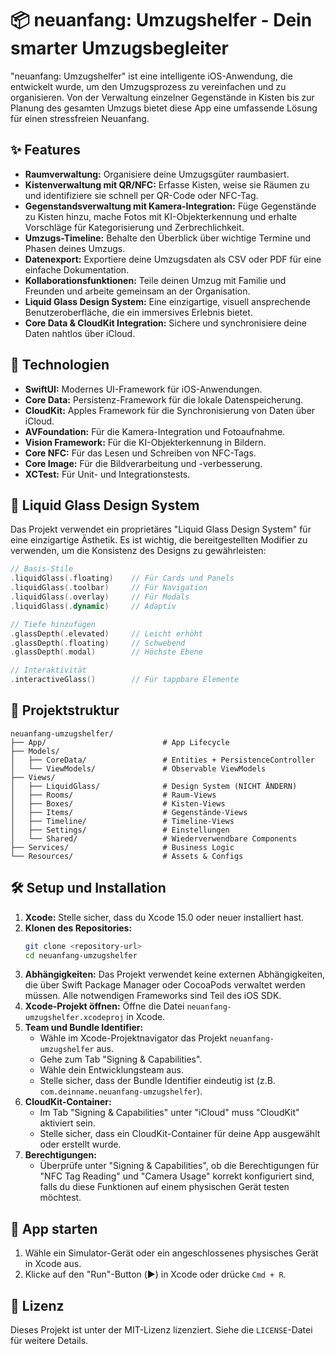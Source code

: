 # 📦 neuanfang: Umzugshelfer - Dein smarter Umzugsbegleiter

"neuanfang: Umzugshelfer" ist eine intelligente iOS-Anwendung, die entwickelt wurde, um den Umzugsprozess zu vereinfachen und zu organisieren. Von der Verwaltung einzelner Gegenstände in Kisten bis zur Planung des gesamten Umzugs bietet diese App eine umfassende Lösung für einen stressfreien Neuanfang.

## ✨ Features

*   **Raumverwaltung:** Organisiere deine Umzugsgüter raumbasiert.
*   **Kistenverwaltung mit QR/NFC:** Erfasse Kisten, weise sie Räumen zu und identifiziere sie schnell per QR-Code oder NFC-Tag.
*   **Gegenstandsverwaltung mit Kamera-Integration:** Füge Gegenstände zu Kisten hinzu, mache Fotos mit KI-Objekterkennung und erhalte Vorschläge für Kategorisierung und Zerbrechlichkeit.
*   **Umzugs-Timeline:** Behalte den Überblick über wichtige Termine und Phasen deines Umzugs.
*   **Datenexport:** Exportiere deine Umzugsdaten als CSV oder PDF für eine einfache Dokumentation.
*   **Kollaborationsfunktionen:** Teile deinen Umzug mit Familie und Freunden und arbeite gemeinsam an der Organisation.
*   **Liquid Glass Design System:** Eine einzigartige, visuell ansprechende Benutzeroberfläche, die ein immersives Erlebnis bietet.
*   **Core Data & CloudKit Integration:** Sichere und synchronisiere deine Daten nahtlos über iCloud.

## 🚀 Technologien

*   **SwiftUI:** Modernes UI-Framework für iOS-Anwendungen.
*   **Core Data:** Persistenz-Framework für die lokale Datenspeicherung.
*   **CloudKit:** Apples Framework für die Synchronisierung von Daten über iCloud.
*   **AVFoundation:** Für die Kamera-Integration und Fotoaufnahme.
*   **Vision Framework:** Für die KI-Objekterkennung in Bildern.
*   **Core NFC:** Für das Lesen und Schreiben von NFC-Tags.
*   **Core Image:** Für die Bildverarbeitung und -verbesserung.
*   **XCTest:** Für Unit- und Integrationstests.

## 🎨 Liquid Glass Design System

Das Projekt verwendet ein proprietäres "Liquid Glass Design System" für eine einzigartige Ästhetik. Es ist wichtig, die bereitgestellten Modifier zu verwenden, um die Konsistenz des Designs zu gewährleisten:

```swift
// Basis-Stile
.liquidGlass(.floating)    // Für Cards und Panels
.liquidGlass(.toolbar)     // Für Navigation
.liquidGlass(.overlay)     // Für Modals
.liquidGlass(.dynamic)     // Adaptiv

// Tiefe hinzufügen
.glassDepth(.elevated)     // Leicht erhöht
.glassDepth(.floating)     // Schwebend
.glassDepth(.modal)        // Höchste Ebene

// Interaktivität
.interactiveGlass()        // Für tappbare Elemente
```

## 📁 Projektstruktur

```
neuanfang-umzugshelfer/
├── App/                          # App Lifecycle
├── Models/
│   ├── CoreData/                 # Entities + PersistenceController
│   └── ViewModels/               # Observable ViewModels
├── Views/
│   ├── LiquidGlass/              # Design System (NICHT ÄNDERN)
│   ├── Rooms/                    # Raum-Views
│   ├── Boxes/                    # Kisten-Views
│   ├── Items/                    # Gegenstände-Views
│   ├── Timeline/                 # Timeline-Views
│   ├── Settings/                 # Einstellungen
│   └── Shared/                   # Wiederverwendbare Components
├── Services/                     # Business Logic
└── Resources/                    # Assets & Configs
```

## 🛠️ Setup und Installation

1.  **Xcode:** Stelle sicher, dass du Xcode 15.0 oder neuer installiert hast.
2.  **Klonen des Repositories:**
    ```bash
    git clone <repository-url>
    cd neuanfang-umzugshelfer
    ```
3.  **Abhängigkeiten:** Das Projekt verwendet keine externen Abhängigkeiten, die über Swift Package Manager oder CocoaPods verwaltet werden müssen. Alle notwendigen Frameworks sind Teil des iOS SDK.
4.  **Xcode-Projekt öffnen:**
    Öffne die Datei `neuanfang-umzugshelfer.xcodeproj` in Xcode.
5.  **Team und Bundle Identifier:**
    *   Wähle im Xcode-Projektnavigator das Projekt `neuanfang-umzugshelfer` aus.
    *   Gehe zum Tab "Signing & Capabilities".
    *   Wähle dein Entwicklungsteam aus.
    *   Stelle sicher, dass der Bundle Identifier eindeutig ist (z.B. `com.deinname.neuanfang-umzugshelfer`).
6.  **CloudKit-Container:**
    *   Im Tab "Signing & Capabilities" unter "iCloud" muss "CloudKit" aktiviert sein.
    *   Stelle sicher, dass ein CloudKit-Container für deine App ausgewählt oder erstellt wurde.
7.  **Berechtigungen:**
    *   Überprüfe unter "Signing & Capabilities", ob die Berechtigungen für "NFC Tag Reading" und "Camera Usage" korrekt konfiguriert sind, falls du diese Funktionen auf einem physischen Gerät testen möchtest.

## 🏃 App starten

1.  Wähle ein Simulator-Gerät oder ein angeschlossenes physisches Gerät in Xcode aus.
2.  Klicke auf den "Run"-Button (▶️) in Xcode oder drücke `Cmd + R`.

## 📝 Lizenz

Dieses Projekt ist unter der MIT-Lizenz lizenziert. Siehe die `LICENSE`-Datei für weitere Details.